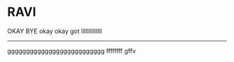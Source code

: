 RAVI
====
OKAY BYE
okay 
okay 
got 
llllllllllllll
*********************************************************
gggggggggggggggggggggggggg
ffffffff
gffv
